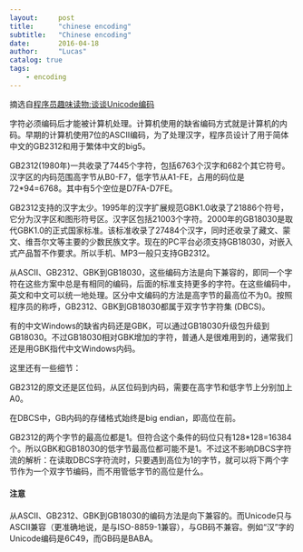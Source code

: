 ```yaml
---
layout:     post
title:      "chinese encoding"
subtitle:   "Chinese encoding"
date:       2016-04-18
author:     "Lucas"
catalog: true
tags:
    - encoding
---
```


摘选自[程序员趣味读物:谈谈Unicode编码](http://pcedu.pconline.com.cn/empolder/gj/other/0505/616631_all.html#content_page_1)

字符必须编码后才能被计算机处理。计算机使用的缺省编码方式就是计算机的内码。早期的计算机使用7位的ASCII编码，为了处理汉字，程序员设计了用于简体中文的GB2312和用于繁体中文的big5。

GB2312(1980年)一共收录了7445个字符，包括6763个汉字和682个其它符号。汉字区的内码范围高字节从B0-F7，低字节从A1-FE，占用的码位是72*94=6768。其中有5个空位是D7FA-D7FE。

GB2312支持的汉字太少。1995年的汉字扩展规范GBK1.0收录了21886个符号，它分为汉字区和图形符号区。汉字区包括21003个字符。2000年的GB18030是取代GBK1.0的正式国家标准。该标准收录了27484个汉字，同时还收录了藏文、蒙文、维吾尔文等主要的少数民族文字。现在的PC平台必须支持GB18030，对嵌入式产品暂不作要求。所以手机、MP3一般只支持GB2312。

从ASCII、GB2312、GBK到GB18030，这些编码方法是向下兼容的，即同一个字符在这些方案中总是有相同的编码，后面的标准支持更多的字符。在这些编码中，英文和中文可以统一地处理。区分中文编码的方法是高字节的最高位不为0。按照程序员的称呼，GB2312、GBK到GB18030都属于双字节字符集 (DBCS)。

有的中文Windows的缺省内码还是GBK，可以通过GB18030升级包升级到GB18030。不过GB18030相对GBK增加的字符，普通人是很难用到的，通常我们还是用GBK指代中文Windows内码。

这里还有一些细节：

GB2312的原文还是区位码，从区位码到内码，需要在高字节和低字节上分别加上A0。

在DBCS中，GB内码的存储格式始终是big endian，即高位在前。

GB2312的两个字节的最高位都是1。但符合这个条件的码位只有128*128=16384个。所以GBK和GB18030的低字节最高位都可能不是1。不过这不影响DBCS字符流的解析：在读取DBCS字符流时，只要遇到高位为1的字节，就可以将下两个字节作为一个双字节编码，而不用管低字节的高位是什么。


#### 注意
从ASCII、GB2312、GBK到GB18030的编码方法是向下兼容的。而Unicode只与ASCII兼容（更准确地说，是与ISO-8859-1兼容），与GB码不兼容。例如“汉”字的Unicode编码是6C49，而GB码是BABA。